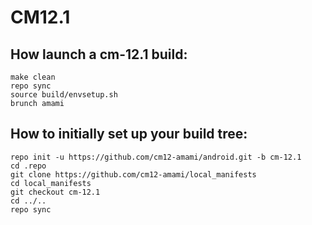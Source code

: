 # CM12.1

## How launch a cm-12.1 build:
```Shell session
make clean  
repo sync  
source build/envsetup.sh  
brunch amami  
```

## How to initially set up your build tree:
```Shell session
repo init -u https://github.com/cm12-amami/android.git -b cm-12.1 
cd .repo
git clone https://github.com/cm12-amami/local_manifests 
cd local_manifests 
git checkout cm-12.1 
cd ../.. 
repo sync
```
